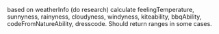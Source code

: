 based on weatherInfo (do research) calculate feelingTemperature, sunnyness, rainyness, cloudyness, windyness, kiteability, bbqAbility, codeFromNatureAbility, dresscode. Should return ranges in some cases.
